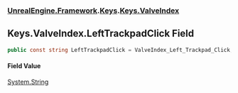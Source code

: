 ### [UnrealEngine.Framework](./UnrealEngine-Framework.md 'UnrealEngine.Framework').[Keys](./Keys.md 'UnrealEngine.Framework.Keys').[Keys.ValveIndex](./Keys-ValveIndex.md 'UnrealEngine.Framework.Keys.ValveIndex')
## Keys.ValveIndex.LeftTrackpadClick Field
  
```csharp
public const string LeftTrackpadClick = ValveIndex_Left_Trackpad_Click;
```
#### Field Value
[System.String](https://docs.microsoft.com/en-us/dotnet/api/System.String 'System.String')  

